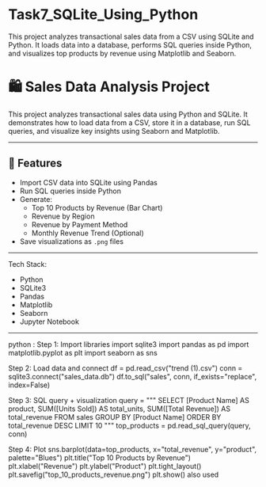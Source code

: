 # Task7_SQLite_Using_Python
This project analyzes transactional sales data from a CSV using SQLite and Python. It loads data into a database, performs SQL queries inside Python, and visualizes top products by revenue using Matplotlib and Seaborn.
# 🛍️ Sales Data Analysis Project

This project analyzes transactional sales data using Python and SQLite. It demonstrates how to load data from a CSV, store it in a database, run SQL queries, and visualize key insights using Seaborn and Matplotlib.

---

## 📌 Features

- Import CSV data into SQLite using Pandas
- Run SQL queries inside Python
- Generate:
  - Top 10 Products by Revenue (Bar Chart)
  - Revenue by Region
  - Revenue by Payment Method
  - Monthly Revenue Trend (Optional)
- Save visualizations as `.png` files

---

 Tech Stack:
- Python
- SQLite3
- Pandas
- Matplotlib
- Seaborn
- Jupyter Notebook
---
python :
 Step 1: Import libraries
import sqlite3
import pandas as pd
import matplotlib.pyplot as plt
import seaborn as sns

Step 2: Load data and connect
df = pd.read_csv("trend (1).csv")
conn = sqlite3.connect("sales_data.db")
df.to_sql("sales", conn, if_exists="replace", index=False)

Step 3: SQL query + visualization
query = """
SELECT [Product Name] AS product,
       SUM([Units Sold]) AS total_units,
       SUM([Total Revenue]) AS total_revenue
FROM sales
GROUP BY [Product Name]
ORDER BY total_revenue DESC
LIMIT 10
"""
top_products = pd.read_sql_query(query, conn)

Step 4: Plot
sns.barplot(data=top_products, x="total_revenue", y="product", palette="Blues")
plt.title("Top 10 Products by Revenue")
plt.xlabel("Revenue")
plt.ylabel("Product")
plt.tight_layout()
plt.savefig("top_10_products_revenue.png")
plt.show()
also used 
